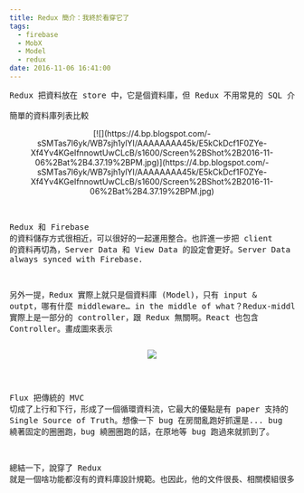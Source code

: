 ```yaml
---
title: Redux 簡介：我終於看穿它了
tags:
  - firebase
  - MobX
  - Model
  - redux
date: 2016-11-06 16:41:00
---
```


<pre>
Redux 把資料放在 store 中，它是個資料庫，但 Redux 不用常見的 SQL 介面，要開發者自訂指令介面。這介面有簡單的標準，他只接受 Action = {type, payload} 物件的輸入。在傳統的資料庫中，下了 SQL 資料庫就會照指令，來更新資料庫，但在 Redux 中，開發者需要自行寫一個 Reducer 來處理輸入的 Action 指令。和傳統資料庫不同的是，這個 Redux 資料庫變了之後，Redux 會 push 變動了的資料到訂閱者 (一個 Javascript 物件)，行為就像是 Baas 服務 (parse, firebase) 常見的 push message。Redux 和傳統關聯式資料庫最大的不同點是，Redux 用 JS 物件或變數來儲存資料；傳統資料庫因為有大量相關的資料，所以用資料表 (data array, data table) 來儲存。這讓 Redux 的狀態樹一直呈現很難視覺化的情況，目前樹狀結構最好的視覺化就是，Browser 的 dev tool 了。如果能把 Redux state 架構轉成 html，也許會有很好的效果也不一定。 另一個選項是 D3.js 的 Simple Tree。

簡單的資料庫列表比較
</pre><div class="separator" style="clear: both; text-align: center;">[![](https://4.bp.blogspot.com/-sSMTas7I6yk/WB7sjh1ylYI/AAAAAAAA45k/E5kCkDcf1F0ZYe-Xf4Yv4KGeIfnnowtUwCLcB/s1600/Screen%2BShot%2B2016-11-06%2Bat%2B4.37.19%2BPM.jpg)](https://4.bp.blogspot.com/-sSMTas7I6yk/WB7sjh1ylYI/AAAAAAAA45k/E5kCkDcf1F0ZYe-Xf4Yv4KGeIfnnowtUwCLcB/s1600/Screen%2BShot%2B2016-11-06%2Bat%2B4.37.19%2BPM.jpg)</div><pre>
Redux 和 Firebase 的資料儲存方式很相近，可以很好的一起運用整合。也許進一步把 client 的資料再切為，Server Data 和 View Data 的設定會更好。Server Data will always synced with Firebase.

另外一提，Redux 實際上就只是個資料庫 (Model)，只有 input & outpt，哪有什麼 middleware… in the middle of what？Redux-middleware 實際上是一部分的 controller，跟 Redux 無關啊。React 也包含 Controller。畫成圖來表示
</pre><div class="separator" style="clear: both; text-align: center;">[![](https://3.bp.blogspot.com/-iuJOF3G-YCg/WB7sNkMUYfI/AAAAAAAA45g/-T3GLN0twVwBwHN2hm9_ncod0-qlG4krQCLcB/s1600/Screen%2BShot%2B2016-11-06%2Bat%2B4.38.55%2BPM.jpg)](https://3.bp.blogspot.com/-iuJOF3G-YCg/WB7sNkMUYfI/AAAAAAAA45g/-T3GLN0twVwBwHN2hm9_ncod0-qlG4krQCLcB/s1600/Screen%2BShot%2B2016-11-06%2Bat%2B4.38.55%2BPM.jpg)</div> <pre>

Flux 把傳統的 MVC 切成了上行和下行，形成了一個循環資料流，它最大的優點是有 paper 支持的 Single Source of Truth。想像一下 bug 在房間亂跑好抓還是... bug 繞著固定的圈圈跑，bug 繞圈圈跑的話，在原地等 bug 跑過來就抓到了。

總結一下，說穿了 Redux 就是一個啥功能都沒有的資料庫設計規範。也因此，他的文件很長、相關模組很多。
</pre>